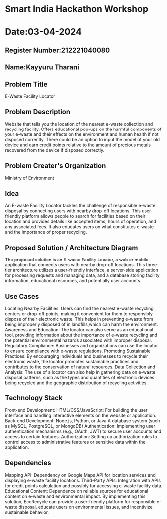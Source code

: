 # Smart India Hackathon Workshop
# Date:03-04-2024
## Register Number:212221040080
## Name:Kayyuru Tharani
## Problem Title
E-Waste Facility Locator
## Problem Description
Website that tells you the location of the nearest e-waste collection and recycling facility. Offers educational pop-ups on the harmful components of your e-waste and their effects on the environment and human health if not disposed correctly. There could be an option to input the model of your old device and earn credit points relative to the amount of precious metals recovered from the device if disposed correctly.
## Problem Creater's Organization
Ministry of Environment

## Idea
An E-waste Facility Locator tackles the challenge of responsible e-waste disposal by connecting users with nearby drop-off locations. This user-friendly platform allows people to search for facilities based on their location and provides details like accepted items, hours of operation, and any associated fees. It also educates users on what constitutes e-waste and the importance of proper recycling. 

## Proposed Solution / Architecture Diagram
The proposed solution is an E-waste Facility Locator, a web or mobile application that connects users with nearby drop-off locations. This three-tier architecture utilizes a user-friendly interface, a server-side application for processing requests and managing data, and a database storing facility information, educational resources, and potentially user accounts. 

## Use Cases
Locating Nearby Facilities: Users can find the nearest e-waste recycling centers or drop-off points, making it convenient for them to responsibly dispose of their electronic waste. This helps in preventing e-waste from being improperly disposed of in landfills,which can harm the environment.
Awareness and Education: The locator can also serve as an educational tool, providing information about the importance of e-waste recycling and the potential environmental hazards associated with improper disposal. 
Regulatory Compliance: Businesses and organizations can use the locator to ensure compliance with e-waste regulations. 
Promoting Sustainable Practices: By encouraging individuals and businesses to recycle their electronic waste, the locator promotes sustainable practices and contributes to the conservation of natural resources. 
Data Collection and Analysis: The use of a locator can also help in gathering data on e-waste disposal patterns, such as the types and quantities of electronic devices being recycled and the geographic distribution of recycling activities.
## Technology Stack
Front-end Development:
HTML/CSS/JavaScript: For building the user interface and handling interactive elements on the website or application.
Back-end Development:
Node.js, Python, or Java 
A database system (such as MySQL, PostgreSQL, or MongoDB)
Authentication: Implementing user authentication mechanisms (e.g., OAuth, JWT) to secure user accounts and access to certain features.
Authorization: Setting up authorization rules to control access to administrative features or sensitive data within the application.

## Dependencies
Mapping API: Dependency on Google Maps API for location services and displaying e-waste facility locations.
Third-Party APIs: Integration with APIs for credit points calculation and possibly for accessing e-waste facility data.
Educational Content: Dependence on reliable sources for educational content on e-waste and environmental impact. By implementing this solution, EcoRecycle can provide a user-friendly platform for responsible e-waste disposal, educate users on environmental issues, and incentivize sustainable behavior.
